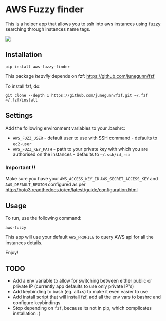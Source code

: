 # AWS Fuzzy finder

This is a helper app that allows you to ssh into aws instances using fuzzy searching through instances name tags.

![](https://raw.github.com/pmazurek/aws-fuzzy-finder/master/demo.gif)

## Installation

`pip install aws-fuzzy-finder`

This package _heavily_ depends on fzf: https://github.com/junegunn/fzf

To install fzf, do:
```
git clone --depth 1 https://github.com/junegunn/fzf.git ~/.fzf
~/.fzf/install
```

## Settings

Add the following environment variables to your .bashrc:

- `AWS_FUZZ_USER` - default user to use with SSH command - defaults to `ec2-user`
- `AWS_FUZZ_KEY_PATH` - path to your private key with which you are authorised on the instances - defaults to `~/.ssh/id_rsa`

### Important !!
Make sure you have your `AWS_ACCESS_KEY_ID` `AWS_SECRET_ACCESS_KEY` and `AWS_DEFAULT_REGION` configured as per http://boto3.readthedocs.io/en/latest/guide/configuration.html


## Usage

To run, use the following command:

`aws-fuzzy`

This app will use your default `AWS_PROFILE` to query AWS api for all the instances details.

Enjoy!

## TODO
- Add a env variable to allow for switching between either public or private IP (currently app defaults to use only private IP's)
- Add keybinding to bash (eg. alt+s) to make it even easier to use
- Add install script that will install fzf, add all the env vars to bashrc and configure keybindings
- Stop depending on `fzf`, because its not in pip, which complicates installation :(
